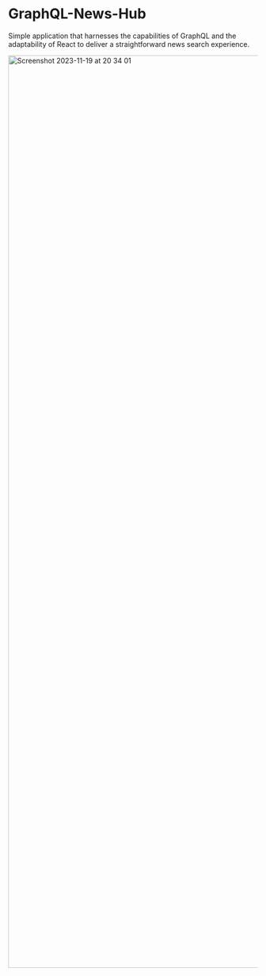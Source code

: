 # GraphQL-News-Hub
Simple application that harnesses the capabilities of GraphQL and the adaptability of React to deliver a straightforward news search experience.

<img width="1840" alt="Screenshot 2023-11-19 at 20 34 01" src="https://github.com/eriksalsborn/GraphQL-News-Hub/assets/26621152/ed34be0e-57d4-4cd4-a36e-fb1787e3ce73">
